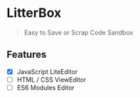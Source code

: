 # LitterBox

> Easy to Save or Scrap Code Sandbox

## Features

- [x] JavaScript LiteEditor
- [ ] HTML / CSS ViewEditor
- [ ] ES6 Modules Editor